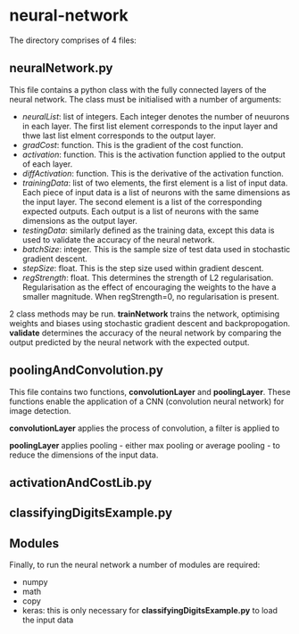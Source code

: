 # neural-network #

The directory comprises of 4 files:

## neuralNetwork.py ##

This file contains a python class with the fully connected layers of the neural network. The class must be initialised with a number of arguments:
* *neuralList*: list of integers. Each integer denotes the number of neuurons in each layer. The first list element corresponds to the input layer and thwe last list elment corresponds to the output layer.
* *gradCost*: function. This is the gradient of the cost function.
* *activation*: function. This is the activation function applied to the output of each layer.
* *diffActivation*: function. This is the derivative of the activation function.
* *trainingData*: list of two elements, the first element is a list of input data. Each piece of input data is a list of neurons with the same dimensions as the input layer. The second element is a list of the corresponding expected outputs. Each output is a list of neurons with the same dimensions as the output layer.
* *testingData*: similarly defined as the training data, except this data is used to validate the accuracy of the neural network.
* *batchSize*: integer. This is the sample size of test data used in stochastic gradient descent.
* *stepSize*: float. This is the step size used within gradient descent.
* *regStrength*: float. This determines the strength of L2 regularisation. Regularisation as the effect of encouraging the weights to the have a smaller magnitude. When regStrength=0, no regularisation is present.

2 class methods may be run. __trainNetwork__ trains the network, optimising weights and biases using stochastic gradient descent and backpropogation. __validate__ determines the accuracy of the neural network by comparing the output predicted by the neural network with the expected output.
## poolingAndConvolution.py ##

This file contains two functions, __convolutionLayer__ and __poolingLayer__. These functions enable the application of a CNN (convolution neural network) for image detection.

__convolutionLayer__ applies the process of convolution, a filter is applied to 

__poolingLayer__ applies pooling - either max pooling or average pooling - to reduce the dimensions of the input data.

## activationAndCostLib.py ##


## classifyingDigitsExample.py ##

## Modules ##

Finally, to run the neural network a number of modules are required:
* numpy 
* math
* copy
* keras: this is only necessary for __classifyingDigitsExample.py__ to load the input data
